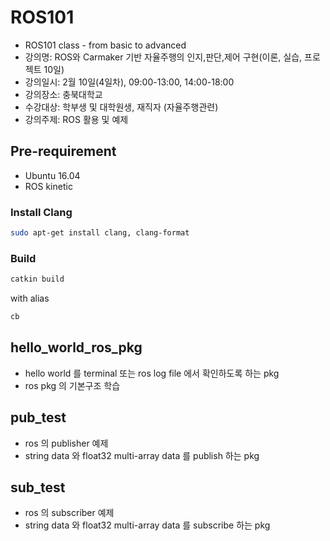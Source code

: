 # ROS101
- ROS101 class - from basic to advanced 
- 강의명: ROS와 Carmaker 기반 자율주행의 인지,판단,제어 구현(이론, 실습, 프로젝트 10일)​
- 강의일시: 2월 10일(4일차), 09:00-13:00, 14:00-18:00
- 강의장소: 충북대학교
- 수강대상: 학부생 및 대학원생, 재직자 (자율주행관련) 
- 강의주제: ROS 활용 및 예제

## Pre-requirement
- Ubuntu 16.04
- ROS kinetic

### Install Clang
``` Bash
sudo apt-get install clang, clang-format
```

### Build
``` Bash
catkin build
```
with alias
``` Bash
cb
```

## hello_world_ros_pkg
- hello world 를 terminal 또는 ros log file 에서 확인하도록 하는 pkg
- ros pkg 의 기본구조 학습

## pub_test
- ros 의 publisher 예제
- string data 와 float32 multi-array data 를 publish 하는 pkg

## sub_test
- ros 의 subscriber 예제
- string data 와 float32 multi-array data 를 subscribe 하는 pkg